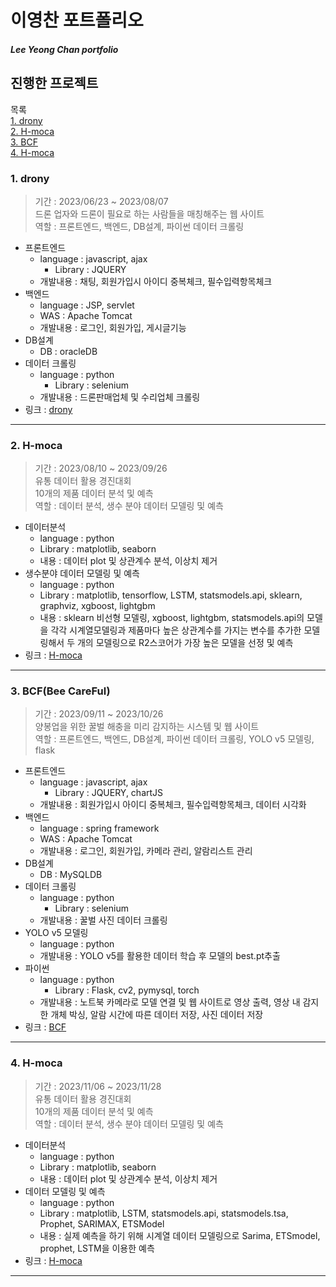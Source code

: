 # 이영찬 포트폴리오
##### Lee Yeong Chan portfolio

## 진행한 프로젝트
목록<br>
[1. drony](#1-drony)<br>
[2. H-moca](#2-h-moca)<br>
[3. BCF](#3-bcfbee-careful)<br>
[4. H-moca](#4-h-moca)<br>

### 1. drony
> 기간 : 2023/06/23 ~ 2023/08/07<br>
> 드론 업자와 드론이 필요로 하는 사람들을 매칭해주는 웹 사이트<br>
> 역할 : 프론트엔드, 백엔드, DB설계, 파이썬 데이터 크롤링<br>

- 프론트엔드
  - language : javascript, ajax
    - Library : JQUERY
  - 개발내용 : 채팅, 회원가입시 아이디 중복체크, 필수입력항목체크
- 백엔드
  - language : JSP, servlet
  - WAS : Apache Tomcat
  - 개발내용 : 로그인, 회원가입, 게시글기능
- DB설계
  - DB : oracleDB
- 데이터 크롤링
  - language : python
    - Library : selenium
  - 개발내용 : 드론판매업체 및 수리업체 크롤링
- 링크 : [drony](https://github.com/Lee-Yeong-Chan/drony)
<hr/>

### 2. H-moca
> 기간 : 2023/08/10 ~ 2023/09/26<br>
> 유통 데이터 활용 경진대회<br>
> 10개의 제품 데이터 분석 및 예측<br>
> 역할 : 데이터 분석, 생수 분야 데이터 모델링 및 예측<br>

- 데이터분석
  - language : python
  - Library : matplotlib, seaborn
  - 내용 : 데이터 plot 및 상관계수 분석, 이상치 제거
- 생수분야 데이터 모델링 및 예측
  - language : python
  - Library : matplotlib, tensorflow, LSTM, statsmodels.api, sklearn, graphviz, xgboost, lightgbm
  - 내용 : sklearn 비선형 모델링, xgboost, lightgbm, statsmodels.api의 모델을 각각 시계열모델링과 제품마다 높은 상관계수를 가지는 변수를 추가한 모델링해서 두 개의 모델링으로 R2스코어가 가장 높은 모델을 선정 및 예측
- 링크 : [H-moca](https://github.com/Lee-Yeong-Chan/H-moca)
<hr/>

### 3. BCF(Bee CareFul)
> 기간 : 2023/09/11 ~ 2023/10/26<br>
> 양봉업을 위한 꿀벌 해충을 미리 감지하는 시스템 및 웹 사이트<br>
> 역할 : 프론트엔드, 백엔드, DB설계, 파이썬 데이터 크롤링, YOLO v5 모델링, flask<br>

- 프론트엔드
  - language : javascript, ajax
    - Library : JQUERY, chartJS
  - 개발내용 : 회원가입시 아이디 중복체크, 필수입력항목체크, 데이터 시각화
- 백엔드
  - language : spring framework
  - WAS : Apache Tomcat
  - 개발내용 : 로그인, 회원가입, 카메라 관리, 알람리스트 관리
- DB설계
  - DB : MySQLDB
- 데이터 크롤링
  - language : python
    - Library : selenium
  - 개발내용 : 꿀벌 사진 데이터 크롤링
- YOLO v5 모델링
  - language : python
  - 개발내용 : YOLO v5를 활용한 데이터 학습 후 모델의 best.pt추출
- 파이썬
  - language : python
    - Library : Flask, cv2, pymysql, torch
  - 개발내용 : 노트북 카메라로 모델 연결 및 웹 사이트로 영상 출력, 영상 내 감지한 개체 박싱, 알람 시간에 따른 데이터 저장, 사진 데이터 저장
- 링크 : [BCF](https://github.com/Lee-Yeong-Chan/BCF)
<hr/>

### 4. H-moca
> 기간 : 2023/11/06 ~ 2023/11/28<br>
> 유통 데이터 활용 경진대회<br>
> 10개의 제품 데이터 분석 및 예측<br>
> 역할 : 데이터 분석, 생수 분야 데이터 모델링 및 예측<br>

- 데이터분석
  - language : python
  - Library : matplotlib, seaborn
  - 내용 : 데이터 plot 및 상관계수 분석, 이상치 제거
- 데이터 모델링 및 예측
  - language : python
  - Library : matplotlib, LSTM, statsmodels.api, statsmodels.tsa, Prophet, SARIMAX, ETSModel
  - 내용 : 실제 예측을 하기 위해 시계열 데이터 모델링으로 Sarima, ETSmodel, prophet, LSTM을 이용한 예측
- 링크 : [H-moca](https://github.com/Lee-Yeong-Chan/H-moca)
<hr/>
